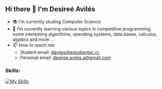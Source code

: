 ## Hi there 👋 I'm Desireé Avilés
<!--
**DesireeAv/DesireeAv** is a ✨ _special_ ✨ repository because its `README.md` (this file) appears on your GitHub profile.

Here are some ideas to get you started:

- 🔭 I’m currently working on ...
- 🌱 I’m currently learning ...
- 👯 I’m looking to collaborate on ...
- 🤔 I’m looking for help with ...
- 💬 Ask me about ...
- 📫 How to reach me: ...
- 😄 Pronouns: ...
- ⚡ Fun fact: ...
-->  
- 📚 I’m currently studing Computer Science
- 🌱 I’m currently learning various topics in competitive programming, some interesting algorithms, operating systems, data bases, calculus, algebra and more ...
- 📫 How to reach me:
  - Student email: daviles@estudiantec.cr
  - Personal email: desiree.aviles.a@gmail.com

### Skills:
[![My Skills](https://skillicons.dev/icons?i=cpp,c,java,git,github,python,gradle,linux,latex)](https://skillicons.dev)
